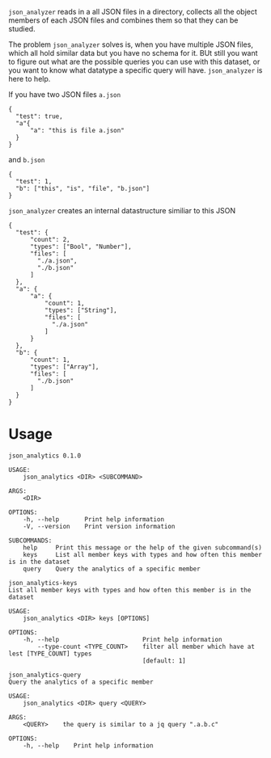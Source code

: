 `json_analyzer` reads in a all JSON files in a directory, collects all the object members of each JSON files and combines them so that they can be studied.

The problem `json_analyzer` solves is, when you have multiple JSON files, which all hold similar data but you have no schema for it.
BUt still you want to figure out what are the possible queries you can use with this dataset, or you want to know what datatype a specific query will have.
`json_analyzer` is here to help.

If you have two JSON files `a.json`

```
{
  "test": true,
  "a"{
      "a": "this is file a.json"
  }
}
```

and `b.json`

```
{
  "test": 1,
  "b": ["this", "is", "file", "b.json"]
}
```

`json_analyzer` creates an internal datastructure similiar to this JSON

```
{
  "test": {
      "count": 2,
      "types": ["Bool", "Number"],
      "files": [
        "./a.json",
        "./b.json"
      ]
  },
  "a": {
      "a": {
          "count": 1,
          "types": ["String"],
          "files": [
            "./a.json"
          ]
      }
  },
  "b": {
      "count": 1,
      "types": ["Array"],
      "files": [
        "./b.json"
      ]
  }
}
```

# Usage

```
json_analytics 0.1.0

USAGE:
    json_analytics <DIR> <SUBCOMMAND>

ARGS:
    <DIR>    

OPTIONS:
    -h, --help       Print help information
    -V, --version    Print version information

SUBCOMMANDS:
    help     Print this message or the help of the given subcommand(s)
    keys     List all member keys with types and how often this member is in the dataset
    query    Query the analytics of a specific member
```

```
json_analytics-keys 
List all member keys with types and how often this member is in the dataset

USAGE:
    json_analytics <DIR> keys [OPTIONS]

OPTIONS:
    -h, --help                       Print help information
        --type-count <TYPE_COUNT>    filter all member which have at lest [TYPE_COUNT] types
                                     [default: 1]
```

```
json_analytics-query 
Query the analytics of a specific member

USAGE:
    json_analytics <DIR> query <QUERY>

ARGS:
    <QUERY>    the query is similar to a jq query ".a.b.c"

OPTIONS:
    -h, --help    Print help information
```
